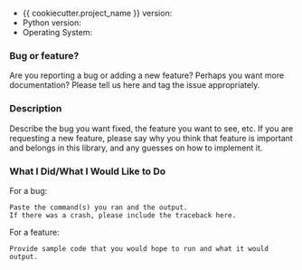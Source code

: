 * {{ cookiecutter.project_name }} version:
* Python version:
* Operating System:

### Bug or feature?

Are you reporting a bug or adding a new feature? Perhaps you want more documentation? 
Please tell us here and tag the issue appropriately.

### Description

Describe the bug you want fixed, the feature you want to see, etc. 
If you are requesting a new feature, please say why you think that feature is important and belongs in this library, and any guesses on how to implement it.

### What I Did/What I Would Like to Do

For a bug:
```
Paste the command(s) you ran and the output.
If there was a crash, please include the traceback here.
```

For a feature:
```
Provide sample code that you would hope to run and what it would output.
```
